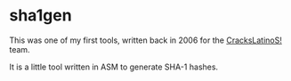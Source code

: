 sha1gen
=======

This was one of my first tools, written back in 2006 for the [CracksLatinoS!](https://twitter.com/crackslatinos) team.

It is a little tool written in ASM to generate SHA-1 hashes.
